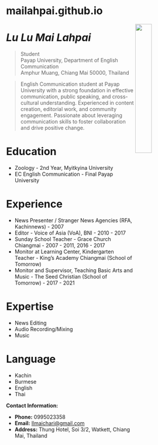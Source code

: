 # mailahpai.github.io
<img src="https://mailahpai.github.io/mailahpai/raw/main/Myself.jpeg" width="30%" align="right">

# _Lu Lu Mai Lahpai_

> Student<br />
> Payap University, Department of English Communication<br />
> Amphur Muang, Chiang Mai 50000, Thailand<br />


> English Communication student at Payap University with a strong foundation in effective communication, public speaking, and cross-cultural understanding. Experienced in content creation, editorial work, and community engagement. Passionate about leveraging communication skills to foster collaboration and drive positive change.

# Education
* Zoology - 2nd Year, Myitkyina University
* EC English Communication - Final Payap University
  
# Experience
* News Presenter / Stranger News Agencies (RFA, Kachinnews) - 2007    
* Editor - Voice of Asia (VoA), BNI - 2010 - 2017
* Sunday School Teacher - Grace Church Chiangmai - 2007 - 2011, 2016 - 2017 
* Monitor at Learning Center, Kindergarten Teacher - King’s Academy Chiangmai (School of Tomorrow)
* Monitor and Supervisor, Teaching Basic Arts and Music - The Seed Christian (School of Tomorrow) - 2017 - 2021



# Expertise 
* News Editing
* Audio Recording/Mixing
* Music

# Language
* Kachin
* Burmese
* English
* Thai

**Contact Information:**
- **Phone:** 0995023358
- **Email:** llmaichari@gmail.com
- **Address:** 
  Thung Hotel, Soi 3/2,
  Watkett, Chiang Mai,
  Thailand



